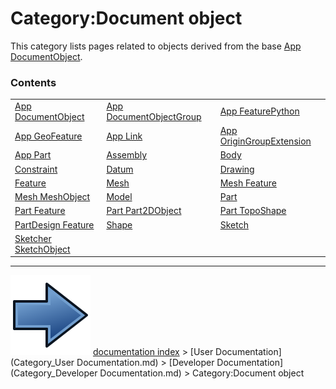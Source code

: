 # Category:Document object
This category lists pages related to objects derived from the base [App DocumentObject](App_DocumentObject.md).

### Contents

|     |     |     |
| --- | --- | --- |
| [App DocumentObject](App_DocumentObject.md) | [App DocumentObjectGroup](App_DocumentObjectGroup.md) | [App FeaturePython](App_FeaturePython.md) |
| [App GeoFeature](App_GeoFeature.md) | [App Link](App_Link.md) | [App OriginGroupExtension](App_OriginGroupExtension.md) |
| [App Part](App_Part.md) | [Assembly](Assembly.md) | [Body](Body.md) |
| [Constraint](Constraint.md) | [Datum](Datum.md) | [Drawing](Drawing.md) |
| [Feature](Feature.md) | [Mesh](Mesh.md) | [Mesh Feature](Mesh_Feature.md) |
| [Mesh MeshObject](Mesh_MeshObject.md) | [Model](Model.md) | [Part](Part.md) |
| [Part Feature](Part_Feature.md) | [Part Part2DObject](Part_Part2DObject.md) | [Part TopoShape](Part_TopoShape.md) |
| [PartDesign Feature](PartDesign_Feature.md) | [Shape](Shape.md) | [Sketch](Sketch.md) |
| [Sketcher SketchObject](Sketcher_SketchObject.md) |



---
![](images/Button_right.svg) [documentation index](../README.md) > [User Documentation](Category_User Documentation.md) > [Developer Documentation](Category_Developer Documentation.md) > Category:Document object
